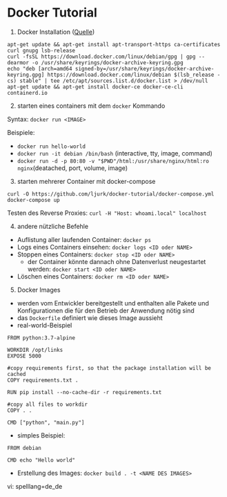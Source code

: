 # Docker Tutorial
1. Docker Installation ([Quelle](https://docs.docker.com/engine/install/debian/))

```
apt-get update && apt-get install apt-transport-https ca-certificates curl gnupg lsb-release
curl -fsSL https://download.docker.com/linux/debian/gpg | gpg --dearmor -o /usr/share/keyrings/docker-archive-keyring.gpg
echo "deb [arch=amd64 signed-by=/usr/share/keyrings/docker-archive-keyring.gpg] https://download.docker.com/linux/debian $(lsb_release -cs) stable" | tee /etc/apt/sources.list.d/docker.list > /dev/null
apt-get update && apt-get install docker-ce docker-ce-cli containerd.io
```

2. starten eines containers mit dem `docker` Kommando

Syntax: `docker run <IMAGE>`

Beispiele:
- `docker run hello-world`
- `docker run -it debian /bin/bash` (interactive, tty, image, command)
- `docker run -d -p 80:80 -v "$PWD"/html:/usr/share/nginx/html:ro nginx`(deatached, port, volume, image)

3. starten mehrerer Container mit docker-compose

```
curl -O https://github.com/ljurk/docker-tutorial/docker-compose.yml
docker-compose up
```

Testen des Reverse Proxies: `curl -H "Host: whoami.local" localhost`

4. andere nützliche Befehle

- Auflistung aller laufenden Container: `docker ps`
- Logs eines Containers einsehen: `docker logs <ID oder NAME>`
- Stoppen eines Containers: `docker stop <ID oder NAME>`
    - der Container könnte dannach ohne Datenverlust neugestartet werden: `docker start <ID oder NAME>`
- Löschen eines Containers: `docker rm <ID oder NAME>`

5. Docker Images
- werden vom Entwickler bereitgestellt und enthalten alle Pakete und Konfigurationen die für den Betrieb der Anwendung nötig sind
- das `Dockerfile` definiert wie dieses Image aussieht
- real-world-Beispiel
```
FROM python:3.7-alpine

WORKDIR /opt/links
EXPOSE 5000

#copy requirements first, so that the package installation will be cached
COPY requirements.txt .

RUN pip install --no-cache-dir -r requirements.txt

#copy all files to workdir
COPY . .

CMD ["python", "main.py"]
```

- simples Beispiel:
```
FROM debian

CMD echo "Hello world"
```
- Erstellung des Images: `docker build . -t <NAME DES IMAGES>`

vi: spelllang=de_de
